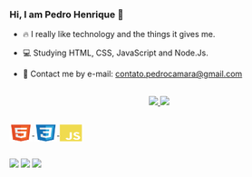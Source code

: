 ### Hi, I am Pedro Henrique 🤙

- 🔥 I really like technology and the things it gives me.
- 💻 Studying HTML, CSS, JavaScript and Node.Js.
- 💬 Contact me by e-mail: contato.pedrocamara@gmail.com
  
  <br/>
  
  <div align="center">
  <a href="#">
  <img  width="49%" src="https://github-readme-stats.vercel.app/api?username=ph-santos&show_icons=true&theme=github_dark&include_all_commits=true&count_private=true"/>
  <img  width="48%" src="https://github-readme-stats.vercel.app/api/top-langs/?username=ph-santos&layout=compact&langs_count=7&theme=github_dark"/>
</div>
  
  <div style="display: inline_block"><br>
  <img align="center" alt="Pedro-HTML" height="30" width="40" src="https://raw.githubusercontent.com/devicons/devicon/master/icons/html5/html5-original.svg">
  <img align="center" alt="Pedro-CSS" height="30" width="40" src="https://raw.githubusercontent.com/devicons/devicon/master/icons/css3/css3-original.svg">
  <img align="center" alt="Pedro-Js" height="30" width="40" src="https://raw.githubusercontent.com/devicons/devicon/master/icons/javascript/javascript-plain.svg">
  
</div>
  
  ##
  
  <div> 
  <a href="https://www.instagram.com/pedro.zhz/" target="_blank"><img src="https://img.shields.io/badge/-Instagram-%23E4405F?style=for-the-badge&logo=instagram&logoColor=white" target="_blank"></a>
  <a href = "mailto:contato.pedrocamara@gmail.com"><img src="https://img.shields.io/badge/Gmail-D14836?style=for-the-badge&logo=gmail&logoColor=white" target="_blank"></a>
  <a href="https://www.linkedin.com/in/dev-pedro-henrique/" target="_blank"><img src="https://img.shields.io/badge/-LinkedIn-%230077B5?style=for-the-badge&logo=linkedin&logoColor=white" target="_blank"></a> 
</div>
